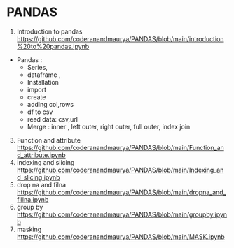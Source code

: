 # PANDAS

1. Introduction to pandas https://github.com/coderanandmaurya/PANDAS/blob/main/introduction%20to%20pandas.ipynb
- Pandas : 
   - Series, 
   - dataframe , 
   - Installation
   - import
   - create 
   - adding col,rows
   - df to csv
   - read data: csv,url
   - Merge : inner , left outer, right outer, full outer, index join
3. Function and attribute https://github.com/coderanandmaurya/PANDAS/blob/main/Function_and_attribute.ipynb
4. indexing and slicing  https://github.com/coderanandmaurya/PANDAS/blob/main/Indexing_and_slicing.ipynb
5. drop na and filna https://github.com/coderanandmaurya/PANDAS/blob/main/dropna_and_fillna.ipynb
6. group by https://github.com/coderanandmaurya/PANDAS/blob/main/groupby.ipynb
7. masking https://github.com/coderanandmaurya/PANDAS/blob/main/MASK.ipynb
